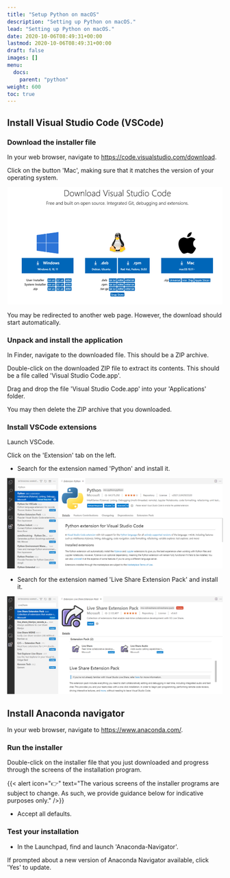 ```yaml
---
title: "Setup Python on macOS"
description: "Setting up Python on macOS."
lead: "Setting up Python on macOS."
date: 2020-10-06T08:49:31+00:00
lastmod: 2020-10-06T08:49:31+00:00
draft: false
images: []
menu:
  docs:
    parent: "python"
weight: 600
toc: true
---
```


## Install Visual Studio Code (VSCode)

### Download the installer file

In your web browser, navigate to <https://code.visualstudio.com/download>.

Click on the button 'Mac', making sure that it matches the version of your operating system.

![Download Visual Studio Code for macOS](vscode-download.png)

You may be redirected to another web page.
However, the download should start automatically.

### Unpack and install the application

In Finder, navigate to the downloaded file.
This should be a ZIP archive.

Double-click on the downloaded ZIP file to extract its contents.
This should be a file called 'Visual Studio Code.app'.

Drag and drop the file 'Visual Studio Code.app' into your 'Applications' folder.

You may then delete the ZIP archive that you downloaded.

### Install VSCode extensions

Launch VSCode.

Click on the 'Extension' tab on the left.

- Search for the extension named 'Python' and install it.

![Install the 'Python' extension.](vscode-extension-python.png)

- Search for the extension named 'Live Share Extension Pack' and install it.

![Install the 'Live Share Extension Pack' extension.](vscode-extension-liveshare.png)

## Install Anaconda navigator

In your web browser, navigate to <https://www.anaconda.com/>.

### Run the installer

Double-click on the installer file that you just downloaded
and progress through the screens of the installation program.

{{< alert icon="👉" text="The various screens of the installer programs are subject to change. As such, we provide guidance below for indicative purposes only." />}}

- Accept all defaults.

### Test your installation

- In the Launchpad, find and launch 'Anaconda-Navigator'.

If prompted about a new version of Anaconda Navigator available,
click 'Yes' to update.

<!-- Link definitions -->
